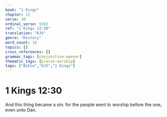 ```yaml
---
book: "1 Kings"
chapter: 12
verse: 30
ordinal_verse: 9182
ref: "1 Kings 12:30"
translation: "KJV"
genre: "History"
word_count: 18
topics: []
cross_references: []
grammar_tags: [conjunctive-opener]
thematic_tags: [praise-worship]
tags: ["Bible","KJV","1 Kings"]
---
```


# 1 Kings 12:30

And this thing became a sin: for the people went to worship before the one, even unto Dan.
